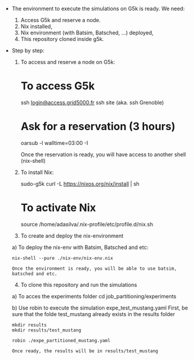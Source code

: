 - The environment to execute the simulations on G5k is ready. We need:
  1. Access G5k and reserve a node.
  2. Nix installed,
  3. Nix environment (with Batsim, Batsched, ...) deployed,
  4. This repository cloned inside g5k.

- Step by step:
  1) To access and reserve a node on G5k:
     # To access G5k
     ssh login@access.grid5000.fr
     ssh site (aka. ssh Grenoble)

     # Ask for a reservation (3 hours)
     oarsub -l walltime=03:00 -I

     Once the reservation is ready, you will have access to another shell (nix-shell)

  2) To install Nix:

     sudo-g5k curl -L https://nixos.org/nix/install | sh

     # To activate Nix
     source /home/adasilva/.nix-profile/etc/profile.d/nix.sh

  3) To create and deploy the nix-environment

    a) To deploy the nix-env with Batsim, Batsched and etc:

      nix-shell --pure ./nix-env/nix-env.nix

      Once the environment is ready, you will be able to use batsim, batsched and etc.

  4) To clone this repository and run the simulations

    a) To acces the experiments folder
      cd job_partitioning/experiments

    b) Use robin to execute the simulation expe_test_mustang.yaml
      First, be sure that the folde test_mustang already exists in the results folder

      mkdir results
      mkdir results/test_mustang

      robin ./expe_partitioned_mustang.yaml

      Once ready, the results will be in results/test_mustang
